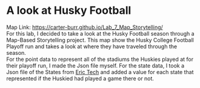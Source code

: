 # A look at Husky Football
Map Link: https://carter-burr.github.io/Lab_7_Map_Storytelling/
<br>
For this lab, I decided to take a look at the Husky Football season through a Map-Based Storytelling project.
This map show the Husky College Football Playoff run and takes a look at where they have traveled through the season.
<br>
For the point data to represent all of the stadiums the Huskies played at for their playoff run, I made the Json file myself.
For the state data, I took a Json file of the States from [Eric Tech](https://eric.clst.org/tech/usgeojson/) and added a value for each state that represented if the Huskied had played a game there or not.



